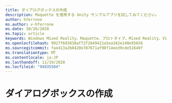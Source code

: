 ```yaml
---
title: ダイアログボックスの作成
description: Maquette を使用する Unity サンプルアプリを試してみてください。
author: hferrone
ms.author: v-hferrone
ms.date: 10/26/2020
ms.topic: article
keywords: Windows Mixed Reality、Maquette、プロトタイプ、Mixed Reality、Virtual Reality、VR、MR、フィードバック、フィードバックハブ、バグ
ms.openlocfilehash: 9927f683038af72f2649421a5ea162e140e95656
ms.sourcegitcommit: fae413a2b0420e787671af90f14ee39cde51640f
ms.translationtype: MT
ms.contentlocale: ja-JP
ms.lasthandoff: 11/19/2020
ms.locfileid: "94935504"
---
```

# <a name="creating-a-dialog-box"></a>ダイアログボックスの作成 

<!-- TODO(Harrison/Stefan): Need cool header image from tutorial -->

<!-- TODO(Stefan): Create tutorial content and screenshots -->

